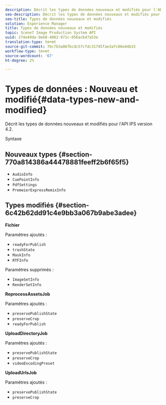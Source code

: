 ```yaml
---
description: Décrit les types de données nouveaux et modifiés pour l'API IPS version 4.2.
seo-description: Décrit les types de données nouveaux et modifiés pour l'API IPS version 4.2.
seo-title: Types de données nouveaux et modifiés
solution: Experience Manager
title: Types de données nouveaux et modifiés
topic: Scene7 Image Production System API
uuid: 274e49da-9eb8-4082-971c-056acb47a53e
translation-type: tm+mt
source-git-commit: 7bc7b3a86fbcdc57cfdc31745fae3afc06e44b15
workflow-type: tm+mt
source-wordcount: '67'
ht-degree: 2%

---
```



# Types de données : Nouveau et modifié{#data-types-new-and-modified}

Décrit les types de données nouveaux et modifiés pour l&#39;API IPS version 4.2.

Syntaxe

## Nouveaux types {#section-770a814386a44478881feeff2b6f65f5}

* `AudioInfo`
* `CuePointInfo`
* `PdfSettings`
* `PremeierExpressRemixInfo`

## Types modifiés {#section-6c42b62dd91c4e9bb3a067b9abe3adee}

**Fichier**

Paramètres ajoutés :

* `readyForPublish`
* `trashState`
* `MaskInfo`
* `RTFInfo`

Paramètres supprimés :

* `ImageSetInfo`
* `RenderSetInfo`

**ReprocessAssetsJob**

Paramètres ajoutés :

* `preservePublishState`
* `preserveCrop`
* `readyForPublish`

**UploadDirectoryJob**

Paramètres ajoutés :

* `preservePublishState`
* `preserveCrop`
* `videoEncodingPreset`

**UploadUrlsJob**

Paramètres ajoutés :

* `preservePublishState`
* `preserveCrop`


